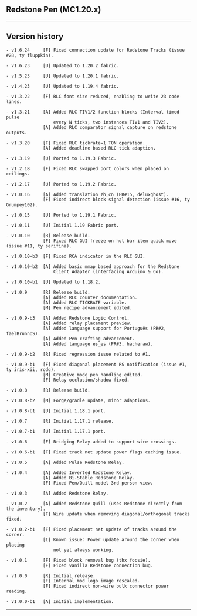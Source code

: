 
## Redstone Pen (MC1.20.x)

----
## Version history

    - v1.6.24     [F] Fixed connection update for Redstone Tracks (issue #28, ty fluppkin).

    - v1.6.23     [U] Updated to 1.20.2 fabric.

    - v1.5.23     [U] Updated to 1.20.1 fabric.

    - v1.4.23     [U] Updated to 1.19.4 fabric.

    - v1.3.22     [F] RLC font size reduced, enabling to write 23 code lines.

    - v1.3.21     [A] Added RLC TIV1/2 function blocks (Interval timed pulse
                      every N ticks, two instances TIV1 and TIV2).
                  [A] Added RLC comparator signal capture on redstone outputs.

    - v1.3.20     [F] Fixed RLC tickrate=1 TON operation.
                  [A] Added deadline based RLC tick adaption.

    - v1.3.19     [U] Ported to 1.19.3 Fabric.

    - v1.2.18     [F] Fixed RLC swapped port colors when placed on ceilings.

    - v1.2.17     [U] Ported to 1.19.2 Fabric.

    - v1.0.16     [A] Added translation zh_cn (PR#15, deluxghost).
                  [F] Fixed indirect block signal detection (issue #16, ty Grumpey102).

    - v1.0.15     [U] Ported to 1.19.1 Fabric.

    - v1.0.11     [U] Initial 1.19 Fabric port.

    - v1.0.10     [R] Release build.
                  [F] Fixed RLC GUI freeze on hot bar item quick move (issue #11, ty serifina).

    - v1.0.10-b3  [F] Fixed RCA indicator in the RLC GUI.

    - v1.0.10-b2  [A] Added basic mmap based approach for the Redstone
                      Client Adapter (interfacing Arduino & Co).

    - v1.0.10-b1  [U] Updated to 1.18.2.

    - v1.0.9      [R] Release build.
                  [A] Added RLC counter documentation.
                  [A] Added RLC TICKRATE variable.
                  [M] Pen recipe advancement edited.

    - v1.0.9-b3   [A] Added Redstone Logic Control.
                  [A] Added relay placement preview.
                  [A] Added language support for Português (PR#2, faelBrunnoS).
                  [A] Added Pen crafting advancement.
                  [A] Added language es_es (PR#3, hacheraw).

    - v1.0.9-b2   [R] Fixed regression issue related to #1.

    - v1.0.9-b1   [F] Fixed diagonal placement RS notification (issue #1, ty iris-xii, rodg).
                  [M] Creative mode pen handling edited.
                  [F] Relay occlusion/shadow fixed.

    - v1.0.8      [R] Release build.

    - v1.0.8-b2   [M] Forge/gradle update, minor adaptions.

    - v1.0.8-b1   [U] Initial 1.18.1 port.

    - v1.0.7      [R] Initial 1.17.1 release.

    - v1.0.7-b1   [U] Initial 1.17.1 port.

    - v1.0.6      [F] Bridging Relay added to support wire crossings.

    - v1.0.6-b1   [F] Fixed track net update power flags caching issue.

    - v1.0.5      [A] Added Pulse Redstone Relay.

    - v1.0.4      [A] Added Inverted Redstone Relay.
                  [A] Added Bi-Stable Redstone Relay.
                  [F] Fixed Pen/Quill model 3rd person view.

    - v1.0.3      [A] Added Redstone Relay.

    - v1.0.2      [A] Added Redstone Quill (uses Redstone directly from the inventory).
                  [F] Wire update when removing diagonal/orthogonal tracks fixed.

    - v1.0.2-b1   [F] Fixed placement net update of tracks around the corner.
                  [I] Known issue: Power update around the corner when placing
                      not yet always working.

    - v1.0.1      [F] Fixed block removal bug (thx focsie).
                  [F] Fixed vanilla Redstone connection bug.

    - v1.0.0      [R] Initial release.
                  [F] Internal mod logo image rescaled.
                  [F] Fixed indirect non-wire bulk connector power reading.

    - v1.0.0-b1   [A] Initial implementation.

-----
